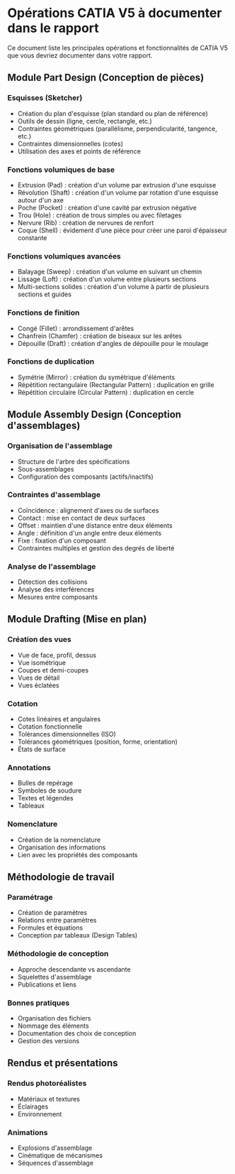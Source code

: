 # Opérations CATIA V5 à documenter dans le rapport

Ce document liste les principales opérations et fonctionnalités de CATIA V5 que vous devriez documenter dans votre rapport.

## Module Part Design (Conception de pièces)

### Esquisses (Sketcher)
- Création du plan d'esquisse (plan standard ou plan de référence)
- Outils de dessin (ligne, cercle, rectangle, etc.)
- Contraintes géométriques (parallélisme, perpendicularité, tangence, etc.)
- Contraintes dimensionnelles (cotes)
- Utilisation des axes et points de référence

### Fonctions volumiques de base
- Extrusion (Pad) : création d'un volume par extrusion d'une esquisse
- Révolution (Shaft) : création d'un volume par rotation d'une esquisse autour d'un axe
- Poche (Pocket) : création d'une cavité par extrusion négative
- Trou (Hole) : création de trous simples ou avec filetages
- Nervure (Rib) : création de nervures de renfort
- Coque (Shell) : évidement d'une pièce pour créer une paroi d'épaisseur constante

### Fonctions volumiques avancées
- Balayage (Sweep) : création d'un volume en suivant un chemin
- Lissage (Loft) : création d'un volume entre plusieurs sections
- Multi-sections solides : création d'un volume à partir de plusieurs sections et guides

### Fonctions de finition
- Congé (Fillet) : arrondissement d'arêtes
- Chanfrein (Chamfer) : création de biseaux sur les arêtes
- Dépouille (Draft) : création d'angles de dépouille pour le moulage

### Fonctions de duplication
- Symétrie (Mirror) : création du symétrique d'éléments
- Répétition rectangulaire (Rectangular Pattern) : duplication en grille
- Répétition circulaire (Circular Pattern) : duplication en cercle

## Module Assembly Design (Conception d'assemblages)

### Organisation de l'assemblage
- Structure de l'arbre des spécifications
- Sous-assemblages
- Configuration des composants (actifs/inactifs)

### Contraintes d'assemblage
- Coïncidence : alignement d'axes ou de surfaces
- Contact : mise en contact de deux surfaces
- Offset : maintien d'une distance entre deux éléments
- Angle : définition d'un angle entre deux éléments
- Fixe : fixation d'un composant
- Contraintes multiples et gestion des degrés de liberté

### Analyse de l'assemblage
- Détection des collisions
- Analyse des interférences
- Mesures entre composants

## Module Drafting (Mise en plan)

### Création des vues
- Vue de face, profil, dessus
- Vue isométrique
- Coupes et demi-coupes
- Vues de détail
- Vues éclatées

### Cotation
- Cotes linéaires et angulaires
- Cotation fonctionnelle
- Tolérances dimensionnelles (ISO)
- Tolérances géométriques (position, forme, orientation)
- États de surface

### Annotations
- Bulles de repérage
- Symboles de soudure
- Textes et légendes
- Tableaux

### Nomenclature
- Création de la nomenclature
- Organisation des informations
- Lien avec les propriétés des composants

## Méthodologie de travail

### Paramétrage
- Création de paramètres
- Relations entre paramètres
- Formules et équations
- Conception par tableaux (Design Tables)

### Méthodologie de conception
- Approche descendante vs ascendante
- Squelettes d'assemblage
- Publications et liens

### Bonnes pratiques
- Organisation des fichiers
- Nommage des éléments
- Documentation des choix de conception
- Gestion des versions

## Rendus et présentations

### Rendus photoréalistes
- Matériaux et textures
- Éclairages
- Environnement

### Animations
- Explosions d'assemblage
- Cinématique de mécanismes
- Séquences d'assemblage 